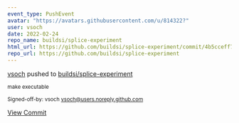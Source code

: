 ```yaml
---
event_type: PushEvent
avatar: "https://avatars.githubusercontent.com/u/814322?"
user: vsoch
date: 2022-02-24
repo_name: buildsi/splice-experiment
html_url: https://github.com/buildsi/splice-experiment/commit/4b5cceff733c0bf50ef4679a2b0df8a3bf2e6113
repo_url: https://github.com/buildsi/splice-experiment
---
```


<a href='https://github.com/vsoch' target='_blank'>vsoch</a> pushed to <a href='https://github.com/buildsi/splice-experiment' target='_blank'>buildsi/splice-experiment</a>

<small>make executable

Signed-off-by: vsoch <vsoch@users.noreply.github.com></small>

<a href='https://github.com/buildsi/splice-experiment/commit/4b5cceff733c0bf50ef4679a2b0df8a3bf2e6113' target='_blank'>View Commit</a>